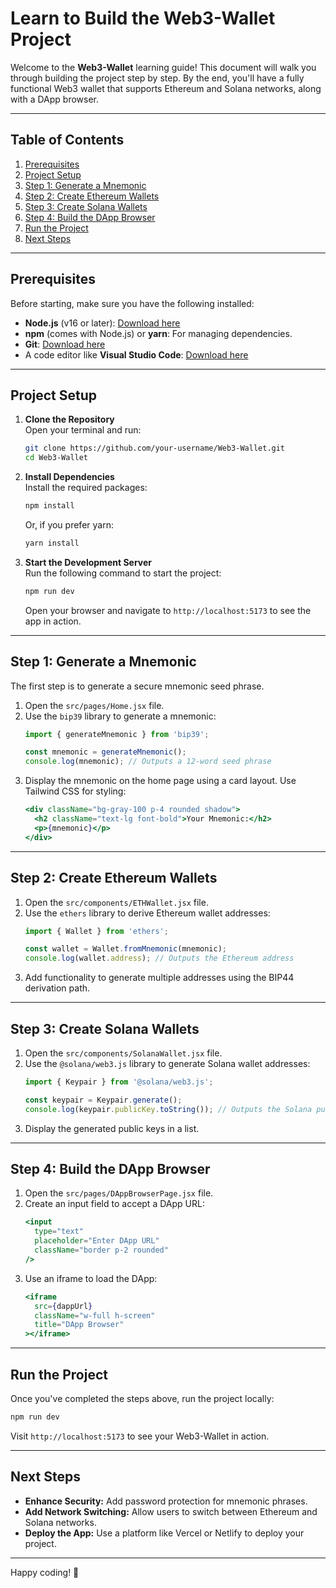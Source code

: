 # Learn to Build the Web3-Wallet Project

Welcome to the **Web3-Wallet** learning guide! This document will walk you through building the project step by step. By the end, you'll have a fully functional Web3 wallet that supports Ethereum and Solana networks, along with a DApp browser.

---

## Table of Contents

1. [Prerequisites](#prerequisites)
2. [Project Setup](#project-setup)
3. [Step 1: Generate a Mnemonic](#step-1-generate-a-mnemonic)
4. [Step 2: Create Ethereum Wallets](#step-2-create-ethereum-wallets)
5. [Step 3: Create Solana Wallets](#step-3-create-solana-wallets)
6. [Step 4: Build the DApp Browser](#step-4-build-the-dapp-browser)
7. [Run the Project](#run-the-project)
8. [Next Steps](#next-steps)

---

## Prerequisites

Before starting, make sure you have the following installed:

- **Node.js** (v16 or later): [Download here](https://nodejs.org/)
- **npm** (comes with Node.js) or **yarn**: For managing dependencies.
- **Git**: [Download here](https://git-scm.com/)
- A code editor like **Visual Studio Code**: [Download here](https://code.visualstudio.com/)

---

## Project Setup

1. **Clone the Repository**  
   Open your terminal and run:
   ```bash
   git clone https://github.com/your-username/Web3-Wallet.git
   cd Web3-Wallet
   ```

2. **Install Dependencies**  
   Install the required packages:
   ```bash
   npm install
   ```
   Or, if you prefer yarn:
   ```bash
   yarn install
   ```

3. **Start the Development Server**  
   Run the following command to start the project:
   ```bash
   npm run dev
   ```
   Open your browser and navigate to `http://localhost:5173` to see the app in action.

---

## Step 1: Generate a Mnemonic

The first step is to generate a secure mnemonic seed phrase.

1. Open the `src/pages/Home.jsx` file.
2. Use the `bip39` library to generate a mnemonic:
   ```javascript
   import { generateMnemonic } from 'bip39';

   const mnemonic = generateMnemonic();
   console.log(mnemonic); // Outputs a 12-word seed phrase
   ```
3. Display the mnemonic on the home page using a card layout. Use Tailwind CSS for styling:
   ```jsx
   <div className="bg-gray-100 p-4 rounded shadow">
     <h2 className="text-lg font-bold">Your Mnemonic:</h2>
     <p>{mnemonic}</p>
   </div>
   ```

---

## Step 2: Create Ethereum Wallets

1. Open the `src/components/ETHWallet.jsx` file.
2. Use the `ethers` library to derive Ethereum wallet addresses:
   ```javascript
   import { Wallet } from 'ethers';

   const wallet = Wallet.fromMnemonic(mnemonic);
   console.log(wallet.address); // Outputs the Ethereum address
   ```
3. Add functionality to generate multiple addresses using the BIP44 derivation path.

---

## Step 3: Create Solana Wallets

1. Open the `src/components/SolanaWallet.jsx` file.
2. Use the `@solana/web3.js` library to generate Solana wallet addresses:
   ```javascript
   import { Keypair } from '@solana/web3.js';

   const keypair = Keypair.generate();
   console.log(keypair.publicKey.toString()); // Outputs the Solana public key
   ```
3. Display the generated public keys in a list.

---

## Step 4: Build the DApp Browser

1. Open the `src/pages/DAppBrowserPage.jsx` file.
2. Create an input field to accept a DApp URL:
   ```jsx
   <input
     type="text"
     placeholder="Enter DApp URL"
     className="border p-2 rounded"
   />
   ```
3. Use an iframe to load the DApp:
   ```jsx
   <iframe
     src={dappUrl}
     className="w-full h-screen"
     title="DApp Browser"
   ></iframe>
   ```

---

## Run the Project

Once you've completed the steps above, run the project locally:

```bash
npm run dev
```

Visit `http://localhost:5173` to see your Web3-Wallet in action.

---

## Next Steps

- **Enhance Security:** Add password protection for mnemonic phrases.
- **Add Network Switching:** Allow users to switch between Ethereum and Solana networks.
- **Deploy the App:** Use a platform like Vercel or Netlify to deploy your project.

---

Happy coding! 🚀